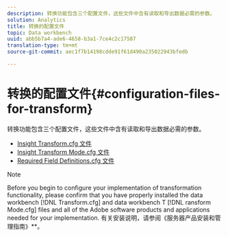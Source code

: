 ```yaml
---
description: 转换功能包含三个配置文件，这些文件中含有读取和导出数据必需的参数。
solution: Analytics
title: 转换的配置文件
topic: Data workbench
uuid: abb5b7a4-ade6-4658-b3a1-7ce4c2c17507
translation-type: tm+mt
source-git-commit: aec1f7b14198cdde91f61d490a235022943bfedb

---
```



# 转换的配置文件{#configuration-files-for-transform}

转换功能包含三个配置文件，这些文件中含有读取和导出数据必需的参数。

* [Insight Transform.cfg 文件](../../../../home/c-dataset-const-proc/c-transf-func/c-config-files-transf/t-ins-transf-file/t-ins-transf-file.md#task-857fc535ccdb4c39b763179efa4b0f13)
* [Insight Transform Mode.cfg 文件](../../../../home/c-dataset-const-proc/c-transf-func/c-config-files-transf/t-transf-mode-file.md#task-816c4723c08541898cd3449474dee3df)
* [Required Field Definitions.cfg 文件](../../../../home/c-dataset-const-proc/c-transf-func/c-config-files-transf/c-req-field-def-file.md#concept-3697c777c09049ccac0354962e7bb64c)

>[!NOTE]
>
>Before you begin to configure your implementation of transformation functionality, please confirm that you have properly installed the data workbench [!DNL Transform.cfg] and data workbench T [!DNL ransform Mode.cfg] files and all of the Adobe software products and applications needed for your implementation. 有关安装说明，请参阅《服务器产品安装和管理指南》**。

